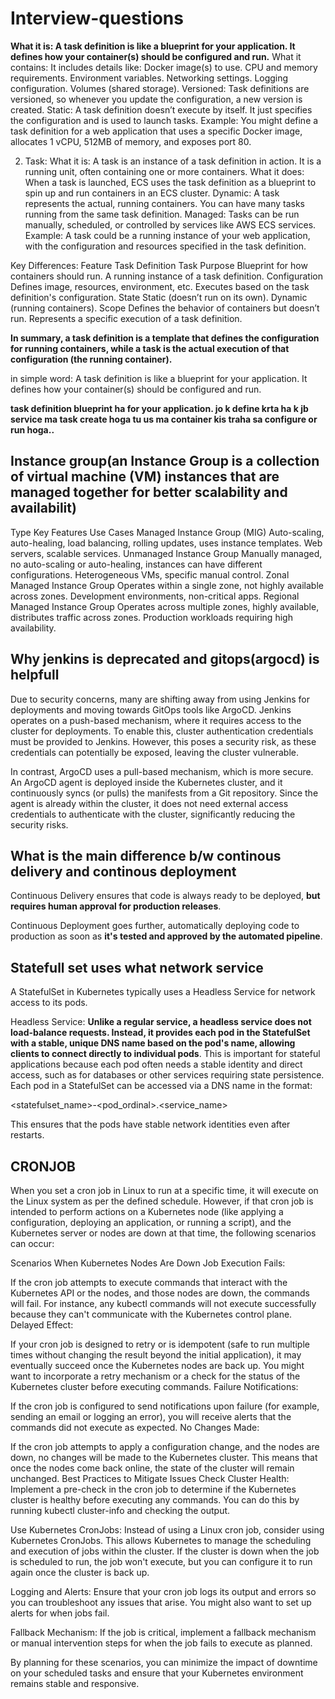 # Interview-questions

  **What it is: A task definition is like a blueprint for your application. It defines how your container(s) should be configured and run.**
  What it contains: It includes details like:
  Docker image(s) to use.
  CPU and memory requirements.
  Environment variables.
  Networking settings.
  Logging configuration.
  Volumes (shared storage).
  Versioned: Task definitions are versioned, so whenever you update the configuration, a new version is created.
  Static: A task definition doesn’t execute by itself. It just specifies the configuration and is used to launch tasks.
  Example: You might define a task definition for a web application that uses a specific Docker image, allocates 1 vCPU, 512MB of memory, and exposes port 80.
  
  2. Task:
  What it is: A task is an instance of a task definition in action. It is a running unit, often containing one or more containers.
  What it does: When a task is launched, ECS uses the task definition as a blueprint to spin up and run containers in an ECS cluster.
  Dynamic: A task represents the actual, running containers. You can have many tasks running from the same task definition.
  Managed: Tasks can be run manually, scheduled, or controlled by services like AWS ECS services.
  Example: A task could be a running instance of your web application, with the configuration and resources specified in the task definition.
  
  Key Differences:
  Feature	Task Definition	Task
  Purpose	Blueprint for how containers should run.	A running instance of a task definition.
  Configuration	Defines image, resources, environment, etc.	Executes based on the task definition's configuration.
  State	Static (doesn’t run on its own).	Dynamic (running containers).
  Scope	Defines the behavior of containers but doesn’t run.	Represents a specific execution of a task definition.

**In summary, a task definition is a template that defines the configuration for running containers, while a task is the actual execution of that configuration (the running container).**

  in simple word: A task definition is like a blueprint for your application. It defines how your container(s) should be configured and run.  

  **task definition blueprint ha for your application. jo k define krta ha k jb service ma task create hoga tu us ma container kis traha sa configure or run hoga..**

Instance group(an Instance Group is a collection of virtual machine (VM) instances that are managed together for better scalability and availabilit)
-----------------

Type	                           Key Features	                                                                                    Use Cases
Managed Instance Group (MIG)	   Auto-scaling, auto-healing, load balancing, rolling updates, uses instance templates.	          Web servers, scalable services.
Unmanaged Instance Group	       Manually managed, no auto-scaling or auto-healing, instances can have different configurations.	Heterogeneous VMs, specific manual control.
Zonal Managed Instance Group	   Operates within a single zone, not highly available across zones.	                              Development environments, non-critical apps.
Regional Managed Instance Group	 Operates across multiple zones, highly available, distributes traffic across zones.	            Production workloads requiring high availability.

 Why jenkins is deprecated and gitops(argocd) is helpfull
-------------------------------------------------------

Due to security concerns, many are shifting away from using Jenkins for deployments and moving towards GitOps tools like ArgoCD. Jenkins operates on a push-based mechanism, where it requires access to the cluster for deployments. To enable this, cluster authentication credentials must be provided to Jenkins. However, this poses a security risk, as these credentials can potentially be exposed, leaving the cluster vulnerable.

In contrast, ArgoCD uses a pull-based mechanism, which is more secure. An ArgoCD agent is deployed inside the Kubernetes cluster, and it continuously syncs (or pulls) the manifests from a Git repository. Since the agent is already within the cluster, it does not need external access credentials to authenticate with the cluster, significantly reducing the security risks.

What is the main difference b/w continous delivery and continous deployment
--------------------------------------------------------------------------

Continuous Delivery ensures that code is always ready to be deployed, **but requires human approval for production releases**.

Continuous Deployment goes further, automatically deploying code to production as soon as **it's tested and approved by the automated pipeline**.


Statefull set uses what network service
---------------------------------------

A StatefulSet in Kubernetes typically uses a Headless Service for network access to its pods.

Headless Service: **Unlike a regular service, a headless service does not load-balance requests. Instead, it provides each pod in the StatefulSet with a stable, unique DNS name based on the pod's name, allowing clients to connect directly to individual pods**. This is important for stateful applications because each pod often needs a stable identity and direct access, such as for databases or other services requiring state persistence.
Each pod in a StatefulSet can be accessed via a DNS name in the format:

 <statefulset_name>-<pod_ordinal>.<service_name>

This ensures that the pods have stable network identities even after restarts.

CRONJOB
-------

   When you set a cron job in Linux to run at a specific time, it will execute on the Linux system as per the defined schedule. However, if that cron job is intended to perform actions on a Kubernetes node (like applying a configuration, deploying an application, or running a script), and the Kubernetes server or nodes are down at that time, the following scenarios can occur:
   
   Scenarios When Kubernetes Nodes Are Down
   Job Execution Fails:
   
   If the cron job attempts to execute commands that interact with the Kubernetes API or the nodes, and those nodes are down, the commands will fail. For instance, any kubectl commands will not execute successfully because they can't communicate with the Kubernetes control plane.
   Delayed Effect:
   
   If your cron job is designed to retry or is idempotent (safe to run multiple times without changing the result beyond the initial application), it may eventually succeed once the Kubernetes nodes are back up. You might want to incorporate a retry mechanism or a check for the status of the Kubernetes cluster before executing commands.
   Failure Notifications:
   
   If the cron job is configured to send notifications upon failure (for example, sending an email or logging an error), you will receive alerts that the commands did not execute as expected.
   No Changes Made:
   
   If the cron job attempts to apply a configuration change, and the nodes are down, no changes will be made to the Kubernetes cluster. This means that once the nodes come back online, the state of the cluster will remain unchanged.
   Best Practices to Mitigate Issues
   Check Cluster Health: Implement a pre-check in the cron job to determine if the Kubernetes cluster is healthy before executing any commands. You can do this by running kubectl cluster-info and checking the output.
   
   Use Kubernetes CronJobs: Instead of using a Linux cron job, consider using Kubernetes CronJobs. This allows Kubernetes to manage the scheduling and execution of jobs within the cluster. If the cluster is down when the job is scheduled to run, the job won't execute, but you can configure it to run again once the cluster is back up.
   
   Logging and Alerts: Ensure that your cron job logs its output and errors so you can troubleshoot any issues that arise. You might also want to set up alerts for when jobs fail.
   
   Fallback Mechanism: If the job is critical, implement a fallback mechanism or manual intervention steps for when the job fails to execute as planned.
   
   By planning for these scenarios, you can minimize the impact of downtime on your scheduled tasks and ensure that your Kubernetes environment remains stable and responsive.





